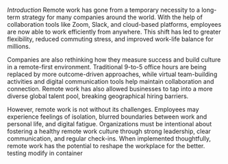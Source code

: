 *Introduction*
Remote work has gone from a temporary necessity to a long-term strategy for many companies around the world. With the help of collaboration tools like Zoom, Slack, and cloud-based platforms, employees are now able to work efficiently from anywhere. This shift has led to greater flexibility, reduced commuting stress, and improved work-life balance for millions.

Companies are also rethinking how they measure success and build culture in a remote-first environment. Traditional 9-to-5 office hours are being replaced by more outcome-driven approaches, while virtual team-building activities and digital communication tools help maintain collaboration and connection. Remote work has also allowed businesses to tap into a more diverse global talent pool, breaking geographical hiring barriers.

However, remote work is not without its challenges. Employees may experience feelings of isolation, blurred boundaries between work and personal life, and digital fatigue. Organizations must be intentional about fostering a healthy remote work culture through strong leadership, clear communication, and regular check-ins. When implemented thoughtfully, remote work has the potential to reshape the workplace for the better.
testing modify in container